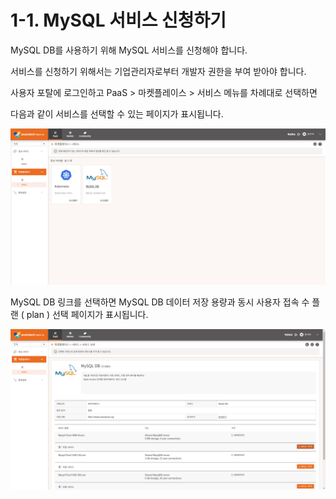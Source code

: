 # 1-1. MySQL 서비스 신청하기

MySQL DB를 사용하기 위해 MySQL 서비스를 신청해야 합니다.

서비스를 신청하기 위해서는 기업관리자로부터 개발자 권한을 부여 받아야 합니다.

사용자 포탈에 로그인하고 PaaS &gt; 마켓플레이스 &gt; 서비스 메뉴를 차례대로 선택하면 

다음과 같이 서비스를 선택할 수 있는 페이지가 표시됩니다.

![](../.gitbook/assets/mysql_-_-1.png)

MySQL DB 링크를 선택하면 MySQL DB 데이터 저장 용량과 동시 사용자 접속 수 플랜 \( plan \) 선택 페이지가 표시됩니다.

![](../.gitbook/assets/mysql_-_plan.png)

